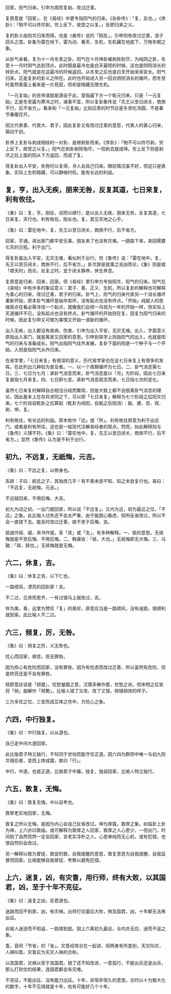 
回家，阳气归来。引申为周而复始，改过迁善。

复原意是「回家」，在《易经》中更专指阳气的归来。《杂卦传》：「复，反也。」《序卦》：「物不可以终尽剥，穷上反下，故受之以复。」反即归来之义。

复的卦义由阳爻归来而得，也是《彖传》说的「刚反」，引申则有改过迁善，浪子回头之意。卦象为雷在地下，雷为动、春天、生机，生机藏在地底下，万物冬眠之象。

从卦气来看，复为十一月冬至之卦。阳气在十月坤卦被剥除到尽，为纯阴之卦，冬至十一月时阴气达到顶点，此时既是最冷也是白天最短的时候，这也是阴阳消长的转折点，阳气就是在这最冷的时候返回。从冬至之后也是白天开始渐渐变长。阳气归来，正是复卦的卦义之所在。此时也开始进入另一回合阴阳消长的循环。而冬至时虽然表面上看来是一片死寂，但却是暗藏无限生机。

「一元复始」的吉祥语就是源自于此，意指最下方一个乾元归来。只是「一元复始」正是冬至最为寒冷之时，诸事不宜，所以复卦象传说「先王以至日闭关，商旅不行，后不省方」。看来和「一元复始」比较应景的时节应是冬至吃汤圆，不是春节春暖花开。

阳又代表善、代表大、君子，因此复卦又有改过迁善的意思，代表人的善心归来，萌动于初。

卦序上复卦与剥成相综的一对卦，是继剥卦而来。《序卦》：「物不可以终尽剥，穷上反下，故受之以复。」阳气在剥卦剥除殆尽，一阳剥去就成坤。穷上反下则是剥尽之后上面的阳从下方返回，而成了复。

得复卦出入平安，失物可以复得，寻人会自己归来。眼前情况虽不好，但这只是表象，实际上生机暗藏，可以静候时机，能有长远的利益。

## 复，亨，出入无疾，朋来无咎，反复其道，七日来复，利有攸往。

《彖》曰：复，亨。刚反，动而以顺行，是以出入无疾，朋来无咎，反复其道，七日来复，天行也。利有攸往，刚长也。复，其见天地之心乎。

《象》曰：雷在地中，复，先王以至日闭关，商旅不行，后不省方。

回家，亨通。进出家门都平安无事，朋友来了也没有灾难。一趟路下来，来回需要七天的日程。利于出门。

得复卦虽出入平安，无灾无难，看似利于出行。但《象传》说：「雷在地中，复，先王以至日闭关，商旅不行，后不省方。」卦爻辞是就事之吉凶而论，《象》则是就「顺天时」而论，处复之时，宜于闭关静养，休生养息。

复原意是归来、回来，回家。但《易经》里引申为专指阳爻、阳气的归来。阳气在《易经》中有许多的象征意义：君子、善、正义、生机，所以复卦的解释也可解释为善心的归来，改过迁善，君子的归来。卦气上，阳气的归来代表另一个消长循环重新开始，原本卦气循环是始卒若环，没有起点也没有终点，「开始」纯就人的思维观点在看必需寻找一个起点，就像我们会把一月视为一年的开始一样，但实际上天道循环不已，没有起点也没有终点。卦气循环的开始则在复，因复为阳气归来的时候，因此复引申又可做为事情又开始一波新的循环。

出入无疾，出入都没有疾病、伤害，引申为出入平安，无灾无难。出入，字面意义原指出入家门，就是离家又回家的意思。引申到易学上则指阳气的出入，也就是阳气的归来与准备成长。阳气出指阳气往外发展，复卦下面的阳是一个种子与一个开始，入则是指阳气从外归来。

在易学里，「七日来复」有很深的意义，历代易学家也在这七日来复上有很多的发挥。在此列出几种较为普及者。一、以一个周期循环为七日。二、卦气消息需七日。三、七日为七月：承卦气消息而来，卦气消息是以「月」为阶段，因此七日来复是指七月来复。四、七日即七变。承卦气消息观念而来，七日指七次的变化。

虽然七日来复的解释自古相当分歧而繁琐，但是大致上都不会脱离卦气消息的理论。因此基本上在存异求同之下，可以把「七日来复」解释为七个阶段之后阳爻归来。七个阶段自乾卦之后算起（乾卦为纯阳，自姤之后阳消）：姤、遯、否、观、剥、坤，复。

利有攸往，有长远的利益。原本攸作「远」或「所」。利有攸往原意为利于出远门，或者是利有所往。这也是一般现代注解易经者的观点。然而，如此解释则与《象传》义理不符。《象》曰：「雷在地中，复，先王以至日闭关，商旅不行，后不省方。」显然《象传》认为是不利于出行。

## 初九，不远复，无祇悔，元吉。

《象》曰：不远之复，以修身也。

系辞：子曰：颜氏之子，其殆庶几乎！有不善未尝不知，知之未尝复行也。易曰：「不远复，无祇悔，元吉。」

不远就回来，不用后悔，大吉。

初九为动之初，一出门就回家，所以说「不远复」。又内为近，初为最近之位，「不远」之象。此比喻人过失还不会太严重，由于能困心衡虑，知所反省改过，所以不会一直错下去。能及时改过迁善，故不至于后悔，吉。

祇或作祗、禔，帛书作提。音「其」或「支」，有多种解释。一、抵的意思。无祗悔就是不至后悔、不用后悔。二、韩康伯：「祗，大也。」无祗悔即无大悔。三、马融：「祗，辞也。」无祗悔就是无悔。

## 六二，休复，吉。

《象》曰：休复之吉，以下仁也。

一路顺风，漂亮的回到家！吉。

不二过，见贤而思齐，一有过错马上就改过，吉。

休为美，善，这里为赞叹「复」的美好。原意应当是一路顺风，没有迷路，很顺利就到家。此比喻人不二过。

## 六三，频复，厉，无咎。

《象》曰：频复之厉，义无咎也。

忧心而回家，艰苦，但无罪咎。

因为担心有危险而回家，没有罪咎。因为有忧虑而改过迁善，所以虽然有危险，但是终究还是不会有罪咎。

频原意应该是「频蹙」，忧愁皱眉之意，汉儒多解作蹙，忧愁之状。但宋明之后皆将「频」曲解作「频繁」，比喻人错了又改、改了又错，频错频改的样子。

三为多忧之位，三变而成互体之坎中，为忧心之象。

## 六四，中行独复。

《象》曰：中行独复，以从道也。

自己走中间大道回家。

此比喻君子特立独行，不茍同于世俗而能守住正道。因六四为群阴中唯一与初九阳爻相应者，变而上体成震，故曰「行」。

中行，中道，也是正道，比喻君子中庸。独复，独自回家，比喻人特立独行。

## 六五，敦复，无悔。

《象》曰：敦复无悔，中以自考也。

敦厚老实地回家，无悔。

敦复之所以无悔，是因为内心会自己反省改过。坤为厚载，敦厚之象。如临卦上卦为坤，上六亦曰敦临。或可解释为敦厚之人回家，敦厚之人心思少，一但出门，时间到了自然而然一定会回家，言老实淳朴之人，心思单纯而无心机，或有犯错，也很自然的会改过。

另一解释以敦为督促，敦促的敦，自我提醒的意思，敦复意思为自我提醒、自我监督而回家。比喻能够自我督促、考察以避免犯错。

## 上六，迷复，凶，有灾眚，用行师，终有大败，以其国君，凶，至于十年不克征。

《象》曰：迷复之凶，反君道也。

迷路而回不到家，凶，有灾祸。出师打仗最后大败，殃及国君，凶，十年都无法再出征。

此喻人迷途而不知返，一路错到底。因上六离初九最远，与内亦无应，迷而不返之象。

眚，音同「节省」的「省」。灾眚经常合在一起讲，但两者有所差别，天灾叫灾，人祸叫眚。灾眚实为天灾人祸的合称。

以其国君，灾祸以至于其国君。错了还不知改进，一意孤行，不能出兵还是出兵，那么打败仗的结果，连国君都会有灾难。

不克征，不能出征、没有能力出征。十年，非常非常久的意思。古时以十为极大化的数字，十年不见得就是十年，也有可能好几个十年。